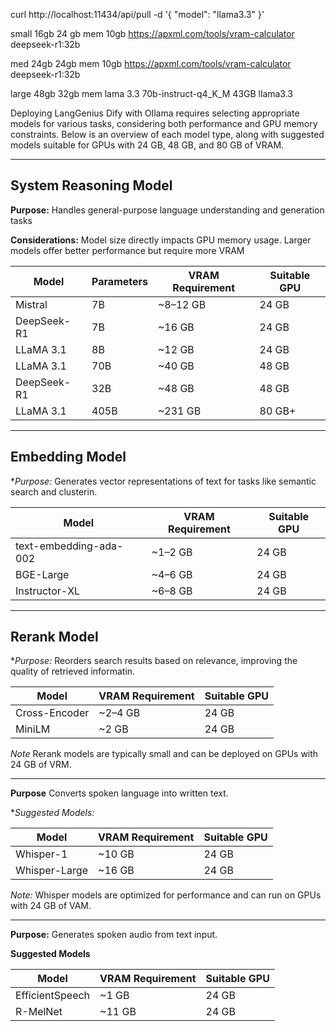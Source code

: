 


curl http://localhost:11434/api/pull -d '{
  "model": "llama3.3"
}'



small 16gb 24 gb mem
10gb https://apxml.com/tools/vram-calculator deepseek-r1:32b 

med 24gb 24gb  mem
10gb https://apxml.com/tools/vram-calculator deepseek-r1:32b 

large 48gb  32gb mem
lama 3.3 70b-instruct-q4_K_M 43GB llama3.3

Deploying LangGenius Dify with Ollama requires selecting appropriate models for various tasks, considering both performance and GPU memory constraints. Below is an overview of each model type, along with suggested models suitable for GPUs with 24 GB, 48 GB, and 80 GB of VRAM.

---

## System Reasoning Model

**Purpose:** Handles general-purpose language understanding and generation tasks

**Considerations:** Model size directly impacts GPU memory usage. Larger models offer better performance but require more VRAM


| Model             | Parameters | VRAM Requirement | Suitable GPU |
|-------------------|------------|------------------|--------------|
| Mistral           | 7B         | ~8–12 GB         | 24 GB        |
| DeepSeek-R1       | 7B         | ~16 GB           | 24 GB        |
| LLaMA 3.1         | 8B         | ~12 GB           | 24 GB        |
| LLaMA 3.1         | 70B        | ~40 GB           | 48 GB        |
| DeepSeek-R1       | 32B        | ~48 GB           | 48 GB        |
| LLaMA 3.1         | 405B       | ~231 GB          | 80 GB+       |

---

## Embedding Model

**Purpose:* Generates vector representations of text for tasks like semantic search and clusterin.


| Model                   | VRAM Requirement | Suitable GPU |
|-------------------------|------------------|--------------|
| text-embedding-ada-002  | ~1–2 GB          | 24 GB        |
| BGE-Large               | ~4–6 GB          | 24 GB        |
| Instructor-XL           | ~6–8 GB          | 24 GB       |


---

## Rerank Model

**Purpose:* Reorders search results based on relevance, improving the quality of retrieved informatin.

| Model         | VRAM Requirement | Suitable GPU |
|---------------|------------------|--------------|
| Cross-Encoder | ~2–4 GB          | 24 GB        |
| MiniLM        | ~2 GB            | 24 GB       |

*Note* Rerank models are typically small and can be deployed on GPUs with 24 GB of VRM.

---

**Purpose** Converts spoken language into written text.

**Suggested Models:*

| Model      | VRAM Requirement | Suitable GPU |
|------------|------------------|--------------|
| Whisper-1  | ~10 GB           | 24 GB        |
| Whisper-Large | ~16 GB        | 24 GB       |

*Note:* Whisper models are optimized for performance and can run on GPUs with 24 GB of VAM.

---
**Purpose:** Generates spoken audio from text input.

**Suggested Models**

| Model           | VRAM Requirement | Suitable GPU  |
|-----------------|------------------|---------------|
| EfficientSpeech | ~1 GB            | 24 GB         |
| R-MelNet        | ~11 GB           | 24 GB         |